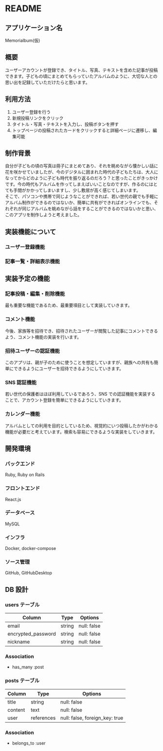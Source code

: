 # README

## アプリケーション名

Memorialbum(仮)

## 概要

ユーザーアカウントが登録でき、タイトル、写真、テキストを含めた記事が投稿できます。子どもの頃にまとめてもらっていたアルバムのように、大切な人との思い出を記録していただけたらと思います。

## 利用方法

1. ユーザー登録を行う
2. 新規投稿リンクをクリック
3. タイトル・写真・テキストを入力し、投稿ボタンを押す
4. トップページの投稿されたカードをクリックすると詳細ページに遷移し、編集可能

## 制作背景

自分が子どもの頃の写真は冊子にまとめてあり、それを眺めながら懐かしい話に花を咲かせていましたが、今のデジタルに囲まれた時代の子どもたちは、大人になってからどのように子ども時代を振り返るのだろう？と思ったことがきっかけです。今の時代もアルバムを作ってしまえばいいことなのですが、作るのにはとても手間がかかってしまいますし、少し敷居が高く感じてしまいます。  
そこで、パソコンや携帯で同じようなことができれば、若い世代の親でも手軽にアルバム制作ができるのではないか、簡単に共有ができればオンラインでも、それぞれが同じアルバムを眺めながら話をすることができるのではないかと思い、このアプリを制作しようと考えました。

## 実装機能について

### ユーザー登録機能

### 記事一覧・詳細表示機能

## 実装予定の機能

### 記事投稿・編集・削除機能

最も重要な機能であるため、最重要項目として実装していきます。

### コメント機能

今後、家族等を招待でき、招待されたユーザーが閲覧した記事にコメントできるよう、コメント機能の実装を行います。

### 招待ユーザーの認証機能

このアプリは、親が子のために使うことを想定していますが、親族への共有も簡単にできるようにユーザーを招待できるようにしていきます。

### SNS 認証機能

若い世代の保護者はほぼ利用しているであろう、SNS での認証機能を実装することで、アカウント登録を簡単にできるようにしていきます。

### カレンダー機能

アルバムとしての利用を目的としているため、視覚的にいつ投稿したかがわかる機能が必要だと考えています。検索も容易にできるような実装をしていきます。

## 開発環境

### バックエンド

Ruby, Ruby on Rails

### フロントエンド

React.js

### データベース

MySQL

### インフラ

Docker, docker-compose

### ソース管理

GitHub, GitHubDesktop

## DB 設計

### users テーブル

| Column             | Type   | Options     |
| ------------------ | ------ | ----------- |
| email              | string | null: false |
| encrypted_password | string | null: false |
| nickname           | string | null: false |

### Association

- has_many :post

### posts テーブル

| Column  | Type       | Options                        |
| ------- | ---------- | ------------------------------ |
| title   | string     | null: false                    |
| content | text       | null: false                    |
| user    | references | null: false, foreign_key: true |

### Association

- belongs_to :user
